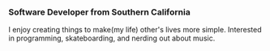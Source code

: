 ### Software Developer from Southern California


I enjoy creating things to make(my life) other's lives more simple. Interested in programming, skateboarding, and nerding out about music. 

<!--
**thaberl13/thaberl13** is a ✨ _special_ ✨ repository because its `README.md` (this file) appears on your GitHub profile.


